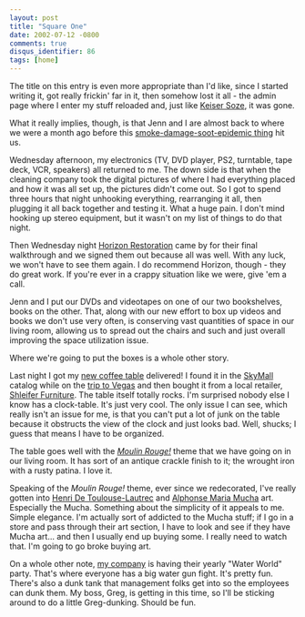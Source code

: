 ```yaml
---
layout: post
title: "Square One"
date: 2002-07-12 -0800
comments: true
disqus_identifier: 86
tags: [home]
---
```

The title on this entry is even more appropriate than I'd like, since I
started writing it, got really frickin' far in it, then somehow lost it
all - the admin page where I enter my stuff reloaded and, just like
[Keiser
Soze](http://www.amazon.com/exec/obidos/ASIN/B00005V9HH/mhsvortex), it
was gone.

 What it really implies, though, is that Jenn and I are almost back to
where we were a month ago before this [smoke-damage-soot-epidemic
thing](/archive/2002/06/25/smoke-on-the-water.aspx) hit us.

 Wednesday afternoon, my electronics (TV, DVD player, PS2, turntable,
tape deck, VCR, speakers) all returned to me. The down side is that when
the cleaning company took the digital pictures of where I had everything
placed and how it was all set up, the pictures didn't come out. So I got
to spend three hours that night unhooking everything, rearranging it
all, then plugging it all back together and testing it. What a huge
pain. I don't mind hooking up stereo equipment, but it wasn't on my list
of things to do that night.

 Then Wednesday night [Horizon
Restoration](http://www.horizonrestoration.com/) came by for their final
walkthrough and we signed them out because all was well. With any luck,
we won't have to see them again. I do recommend Horizon, though - they
do great work. If you're ever in a crappy situation like we were, give
'em a call.

 Jenn and I put our DVDs and videotapes on one of our two bookshelves,
books on the other. That, along with our new effort to box up videos and
books we don't use very often, is conserving vast quantities of space in
our living room, allowing us to spread out the chairs and such and just
overall improving the space utilization issue.

 Where we're going to put the boxes is a whole other story.

 Last night I got my [new coffee
table](http://www.skymall.com/cgi-bin/WebObjects/Store.woa/wa/gotoPage?sid=91696721%400&page=detail&pid=13670706&dept=5420)
delivered! I found it in the [SkyMall](http://www.skymall.com) catalog
while on the [trip to
Vegas](/archive/2002/05/20/parlez-vous-las-vegas.aspx) and then bought
it from a local retailer, [Shleifer
Furniture](http://www.shleiferfurniture.citysearch.com). The table
itself totally rocks. I'm surprised nobody else I know has a
clock-table. It's just very cool. The only issue I can see, which really
isn't an issue for me, is that you can't put a lot of junk on the table
because it obstructs the view of the clock and just looks bad. Well,
shucks; I guess that means I have to be organized.

 The table goes well with the [*Moulin
Rouge!*](http://www.amazon.com/exec/obidos/ASIN/B00005QZ7U/mhsvortex)
theme that we have going on in our living room. It has sort of an
antique crackle finish to it; the wrought iron with a rusty patina. I
love it.

 Speaking of the *Moulin Rouge!* theme, ever since we redecorated, I've
really gotten into [Henri De
Toulouse-Lautrec](http://www.amazon.com/exec/obidos/ASIN/1857993632/mhsvortex)
and [Alphonse Maria
Mucha](http://www.amazon.com/exec/obidos/ASIN/0300074190/mhsvortex) art.
Especially the Mucha. Something about the simplicity of it appeals to
me. Simple elegance. I'm actually sort of addicted to the Mucha stuff;
if I go in a store and pass through their art section, I have to look
and see if they have Mucha art... and then I usually end up buying some.
I really need to watch that. I'm going to go broke buying art.

 On a whole other note, [my company](http://www.corillian.com) is having
their yearly "Water World" party. That's where everyone has a big water
gun fight. It's pretty fun. There's also a dunk tank that management
folks get into so the employees can dunk them. My boss, Greg, is getting
in this time, so I'll be sticking around to do a little Greg-dunking.
Should be fun.

